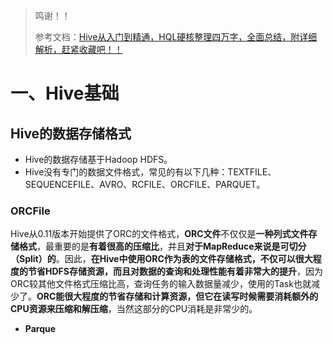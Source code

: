 > 鸣谢！！
>
> 参考文档：[Hive从入门到精通，HQL硬核整理四万字，全面总结，附详细解析，赶紧收藏吧！！](https://blog.csdn.net/qq_43791724/article/details/120222851?spm=1001.2014.3001.5501)

# 一、Hive基础



## Hive的数据存储格式

- Hive的数据存储基于Hadoop HDFS。
- Hive没有专门的数据文件格式，常见的有以下几种：TEXTFILE、SEQUENCEFILE、AVRO、RCFILE、ORCFILE、PARQUET。



### **ORCFile**

Hive从0.11版本开始提供了ORC的文件格式，**ORC文件**不仅仅是**一种列式文件存储格式**，最重要的是**有着很高的压缩比**，并且**对于MapReduce来说是可切分（Split）的**。因此，**在Hive中使用ORC作为表的文件存储格式，不仅可以很大程度的节省HDFS存储资源，而且对数据的查询和处理性能有着非常大的提升**，因为ORC较其他文件格式压缩比高，查询任务的输入数据量减少，使用的Task也就减少了。**ORC能很大程度的节省存储和计算资源，但它在读写时候需要消耗额外的CPU资源来压缩和解压缩**，当然这部分的CPU消耗是非常少的。

- **Parque**